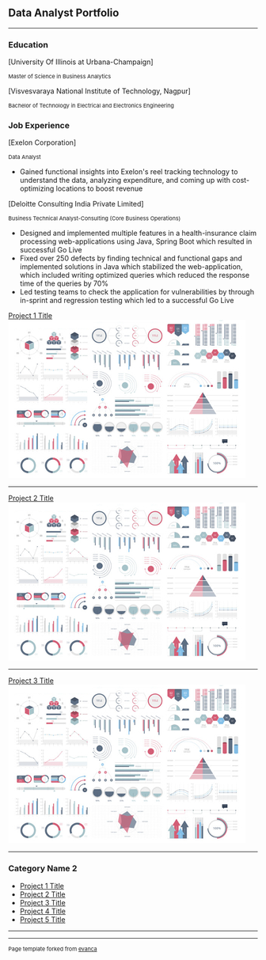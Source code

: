 ## Data Analyst Portfolio

---

### Education

[University Of Illinois at Urbana-Champaign]
<p style="font-size:11px">Master of Science in Business Analytics </p>

[Visvesvaraya National Institute of Technology, Nagpur]
<p style="font-size:11px">Bachelor of Technology in Electrical and Electronics Engineering </p>

### Job Experience

[Exelon Corporation]
<p style="font-size:11px">Data Analyst </p>
<ul>
  <li>Gained functional insights into Exelon's reel tracking technology to understand the data, analyzing expenditure, and coming up with cost-optimizing locations to boost revenue</li>
</ul>

[Deloitte Consulting India Private Limited]
<p style="font-size:11px">Business Technical Analyst-Consulting (Core Business Operations) </p>
<ul>
  <li>Designed and implemented multiple features in a health-insurance claim processing web-applications using Java, Spring Boot which resulted in successful Go Live </li>
  <li>Fixed over 250 defects by finding technical and functional gaps and implemented solutions in Java which stabilized the web-application, which included writing optimized queries which reduced the response time of the queries  by 70% </li>
  <li>Led testing teams to check the application for vulnerabilities by through in-sprint and regression testing which led to a successful Go Live </li>
</ul>


[Project 1 Title](/sample_page)
<img src="dummy_thumbnail.jpg?raw=true"/>

---
[Project 2 Title](/sample_presentation.pdf)
<img src="dummy_thumbnail.jpg?raw=true"/>

---
[Project 3 Title](https://www.linkedin.com/in/nikhilreddysatti/)
<img src="dummy_thumbnail.jpg?raw=true"/>

---

### Category Name 2

- [Project 1 Title](http://example.com/)
- [Project 2 Title](http://example.com/)
- [Project 3 Title](https://www.linkedin.com/in/nikhilreddysatti/)
- [Project 4 Title](http://example.com/)
- [Project 5 Title](http://example.com/)

---




---
<p style="font-size:11px">Page template forked from <a href="https://github.com/evanca/quick-portfolio">evanca</a></p>
<!-- Remove above link if you don't want to attibute -->
